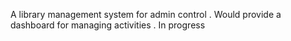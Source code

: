A library management system for admin control . Would provide a dashboard for managing activities . 
In progress 
